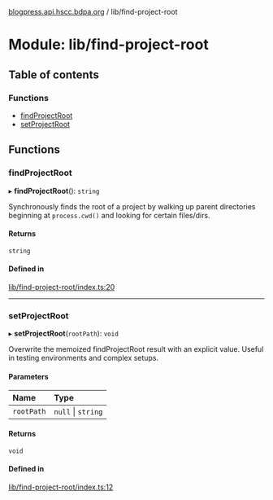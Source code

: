 [blogpress.api.hscc.bdpa.org](../README.md) / lib/find-project-root

# Module: lib/find-project-root

## Table of contents

### Functions

- [findProjectRoot](lib_find_project_root.md#findprojectroot)
- [setProjectRoot](lib_find_project_root.md#setprojectroot)

## Functions

### findProjectRoot

▸ **findProjectRoot**(): `string`

Synchronously finds the root of a project by walking up parent
directories beginning at `process.cwd()` and looking for certain files/dirs.

#### Returns

`string`

#### Defined in

[lib/find-project-root/index.ts:20](https://github.com/nhscc/blogpress.api.hscc.bdpa.org/blob/742232e/lib/find-project-root/index.ts#L20)

___

### setProjectRoot

▸ **setProjectRoot**(`rootPath`): `void`

Overwrite the memoized findProjectRoot result with an explicit value. Useful
in testing environments and complex setups.

#### Parameters

| Name | Type |
| :------ | :------ |
| `rootPath` | ``null`` \| `string` |

#### Returns

`void`

#### Defined in

[lib/find-project-root/index.ts:12](https://github.com/nhscc/blogpress.api.hscc.bdpa.org/blob/742232e/lib/find-project-root/index.ts#L12)
